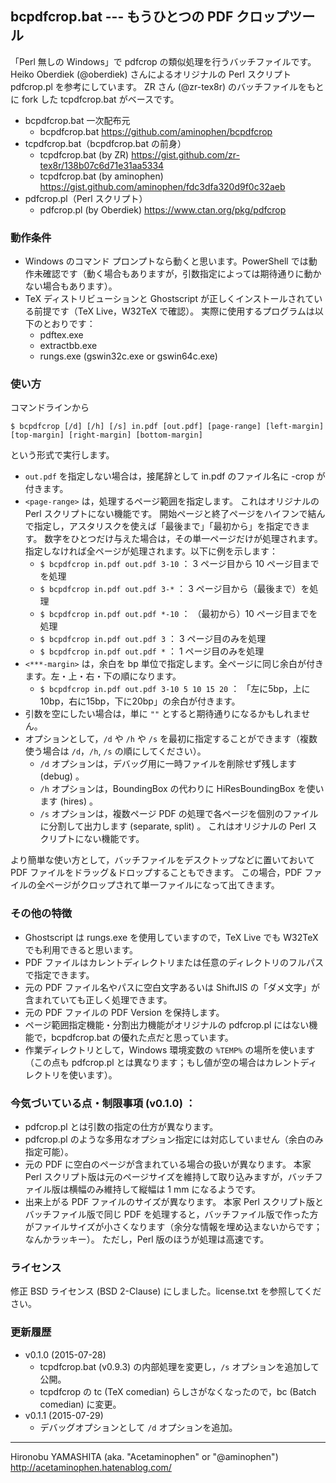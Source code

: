 ## bcpdfcrop.bat --- もうひとつの PDF クロップツール

「Perl 無しの Windows」で pdfcrop の類似処理を行うバッチファイルです。
Heiko Oberdiek (@oberdiek) さんによるオリジナルの Perl スクリプト pdfcrop.pl を参考にしています。
ZR さん (@zr-tex8r) のバッチファイルをもとに fork した tcpdfcrop.bat がベースです。

- bcpdfcrop.bat 一次配布元
    - bcpdfcrop.bat https://github.com/aminophen/bcpdfcrop
- tcpdfcrop.bat（bcpdfcrop.bat の前身）
    - tcpdfcrop.bat (by ZR) https://gist.github.com/zr-tex8r/138b07c6d71e31aa5334
    - tcpdfcrop.bat (by aminophen) https://gist.github.com/aminophen/fdc3dfa320d9f0c32aeb
- pdfcrop.pl（Perl スクリプト）
    - pdfcrop.pl (by Oberdiek) https://www.ctan.org/pkg/pdfcrop

### 動作条件

- Windows のコマンド プロンプトなら動くと思います。PowerShell では動作未確認です（動く場合もありますが，引数指定によっては期待通りに動かない場合もあります）。
- TeX ディストリビューションと Ghostscript が正しくインストールされている前提です（TeX Live，W32TeX で確認）。
  実際に使用するプログラムは以下のとおりです：
    - pdftex.exe
    - extractbb.exe
    - rungs.exe (gswin32c.exe or gswin64c.exe)

### 使い方

コマンドラインから

~~~~
$ bcpdfcrop [/d] [/h] [/s] in.pdf [out.pdf] [page-range] [left-margin] [top-margin] [right-margin] [bottom-margin]
~~~~

という形式で実行します。

- `out.pdf` を指定しない場合は，接尾辞として in.pdf のファイル名に -crop が付きます。
- `<page-range>` は，処理するページ範囲を指定します。
  これはオリジナルの Perl スクリプトにない機能です。
  開始ページと終了ページをハイフンで結んで指定し，アスタリスクを使えば「最後まで」「最初から」を指定できます。
  数字をひとつだけ与えた場合は，その単一ページだけが処理されます。
  指定しなければ全ページが処理されます。以下に例を示します：
    - `$ bcpdfcrop in.pdf out.pdf 3-10` ： 3 ページ目から 10 ページ目までを処理
    - `$ bcpdfcrop in.pdf out.pdf 3-*` ： 3 ページ目から（最後まで）を処理
    - `$ bcpdfcrop in.pdf out.pdf *-10`  ： （最初から）10 ページ目までを処理
    - `$ bcpdfcrop in.pdf out.pdf 3` ： 3 ページ目のみを処理
    - `$ bcpdfcrop in.pdf out.pdf *` ： 1 ページ目のみを処理
- `<***-margin>` は，余白を bp 単位で指定します。全ページに同じ余白が付きます。左・上・右・下の順になります。
    - `$ bcpdfcrop in.pdf out.pdf 3-10 5 10 15 20` ： 「左に5bp，上に10bp，右に15bp，下に20bp」の余白が付きます。
- 引数を空にしたい場合は，単に `""` とすると期待通りになるかもしれません。
- オプションとして，`/d` や `/h` や `/s` を最初に指定することができます（複数使う場合は `/d`，`/h`, `/s` の順にしてください）。
    - `/d` オプションは，デバッグ用に一時ファイルを削除せず残します (debug) 。
    - `/h` オプションは，BoundingBox の代わりに HiResBoundingBox を使います (hires) 。
    - `/s` オプションは，複数ページ PDF の処理で各ページを個別のファイルに分割して出力します (separate, split) 。
      これはオリジナルの Perl スクリプトにない機能です。

より簡単な使い方として，バッチファイルをデスクトップなどに置いておいて PDF ファイルをドラッグ＆ドロップすることもできます。
この場合，PDF ファイルの全ページがクロップされて単一ファイルになって出てきます。

### その他の特徴

- Ghostscript は rungs.exe を使用していますので，TeX Live でも W32TeX でも利用できると思います。
- PDF ファイルはカレントディレクトリまたは任意のディレクトリのフルパスで指定できます。
- 元の PDF ファイル名やパスに空白文字あるいは ShiftJIS の「ダメ文字」が含まれていても正しく処理できます。
- 元の PDF ファイルの PDF Version を保持します。
- ページ範囲指定機能・分割出力機能がオリジナルの pdfcrop.pl にはない機能で，bcpdfcrop.bat の優れた点だと思っています。
- 作業ディレクトリとして，Windows 環境変数の `%TEMP%` の場所を使います（この点も pdfcrop.pl とは異なります；もし値が空の場合はカレントディレクトリを使います）。

### 今気づいている点・制限事項 (v0.1.0) ：

- pdfcrop.pl とは引数の指定の仕方が異なります。
- pdfcrop.pl のような多用なオプション指定には対応していません（余白のみ指定可能）。
- 元の PDF に空白のページが含まれている場合の扱いが異なります。
  本家 Perl スクリプト版は元のページサイズを維持して取り込みますが，バッチファイル版は横幅のみ維持して縦幅は 1 mm になるようです。
- 出来上がる PDF ファイルのサイズが異なります。
  本家 Perl スクリプト版とバッチファイル版で同じ PDF を処理すると，バッチファイル版で作った方がファイルサイズが小さくなります（余分な情報を埋め込まないからです；なんかラッキー）。
  ただし，Perl 版のほうが処理は高速です。

### ライセンス

修正 BSD ライセンス (BSD 2-Clause) にしました。license.txt を参照してください。

### 更新履歴

- v0.1.0 (2015-07-28)
    - tcpdfcrop.bat (v0.9.3) の内部処理を変更し，`/s` オプションを追加して公開。
    - tcpdfcrop の tc (TeX comedian) らしさがなくなったので，bc (Batch comedian) に変更。
- v0.1.1 (2015-07-29)
    - デバッグオプションとして `/d` オプションを追加。

--------------------
Hironobu YAMASHITA (aka. "Acetaminophen" or "@aminophen")
http://acetaminophen.hatenablog.com/
